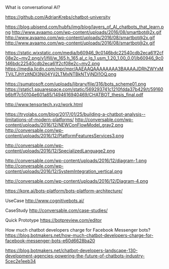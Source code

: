What is conversational AI?

https://github.com/AdrianKrebs/chatbot-university

https://blog.ubisend.com/hubfs/img/blog/layers_of_AI_chatbots_that_learn.png
http://www.avaamo.com/wp-content/uploads/2016/08/smartbot@2x.gif
http://www.avaamo.com/wp-content/uploads/2016/08/smartbot@2x.gif
http://www.avaamo.com/wp-content/uploads/2016/08/smartbot@2x.gif

https://static.wixstatic.com/media/b60946_9c0146bdc22540cdb2eca61f2cf08e2c~mv2.png/v1/fill/w_165,h_165,al_c,lg_1,usm_1.20_1.00_0.01/b60946_9c0146bdc22540cdb2eca61f2cf08e2c~mv2.png
https://media.licdn.com/mpr/mpr/AAEAAQAAAAAAAA3BAAAAJDRhZWYxMTViLTJhYzItNDI3Ni04YjI2LTMxNTBkNTVjNDI1OQ.png


https://sumatosoft.com/uploads/library/file/316/bots_scheme01.png
https://static1.squarespace.com/static/569293741c1210fdda37b429/t/59160b6bff7c50104e601a85/1494616940469/CHATBOT_thesis_final.pdf

http://www.tensortech.xyz/work.html

https://tryolabs.com/blog/2017/01/25/building-a-chatbot-analysis--limitations-of-modern-platforms/
http://conversable.com/wp-content/uploads/2016/12/NEWConFlowModel_gray2.png
http://conversable.com/wp-content/uploads/2016/12/PlatformFeaturesServices3.png

http://conversable.com/wp-content/uploads/2016/12/SpecializedLanguage2.png

http://conversable.com/wp-content/uploads/2016/12/diagram-1.png
http://conversable.com/wp-content/uploads/2016/12/SystemIntegration_vertical.png

http://conversable.com/wp-content/uploads/2016/12/Diagram-4.png

https://kore.ai/bots-platform/bots-platform-architecture/

UseCase
http://www.cognitivebots.ai/

CaseStudy
http://conversable.com/case-studies/

Quick Prototype
https://botpreview.com/editor


How much chatbot developers charge for Facebook Messenger bots?
https://blog.botmakers.net/how-much-chatbot-developers-charge-for-facebook-messenger-bots-e60d6628ba20


https://blog.botmakers.net/chatbot-developers-landscape-130-development-agencies-powering-the-future-of-chatbots-industry-5cec2e1eeb34

